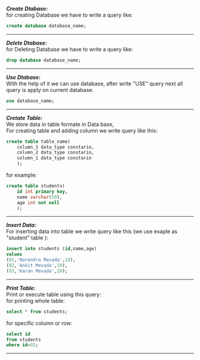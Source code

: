 ***Create Dtabase:***<br>
for creating Database we have to write a query like:<br>
```sql
create database database_name;
```
---
***Delete Dtabase:***<br>
for Deleting Database we have to write a query like:<br>
```sql
drop database database_name;
```
---
***Use Dtabase:***<br>
With the help of it we can use database, after write "USE" query next all query is apply on current database.<br>
```sql
use database_name;
```
---

***Cretate Table:***<br>
We store data in table formate in Data base,<br>
For creating table and adding column we write query like this:<br>
```sql
create table table_name(
    column_1 data_type constarin,
    column_2 data_type constarin,
    column_1 data_type constarin
    );
```
for example:
```sql
create table students(
    id int primary key,
    name varchar(50),
    age int not null
    );
```
---
***Insert Data:***<br>
For inserting data into table we write query like this (we use exaple as "student" table ):<br>
```sql
insert into students (id,name,age)
values
(01,'Narendra Mevada',18),
(02,'Ankit Mevada',19),
(03,'Karan Mevada',20);

```
---
***Print Table:***<br>
Print or execute table using this query:<br>
for printing whole table:<br>
```sql
select * from students;
```
for specific column or row:<br>
```sql
select id
from students
where id=02;
```
---
